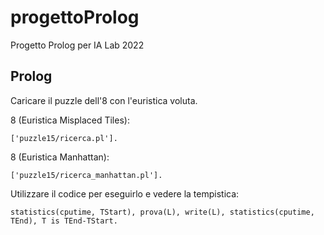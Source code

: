 # progettoProlog
Progetto Prolog per IA Lab 2022

## Prolog

Caricare il puzzle dell'8 con l'euristica voluta.

8 (Euristica Misplaced Tiles):
```
['puzzle15/ricerca.pl'].
```
8 (Euristica Manhattan):
```
['puzzle15/ricerca_manhattan.pl'].
```

Utilizzare il codice per eseguirlo e vedere la tempistica:
```
statistics(cputime, TStart), prova(L), write(L), statistics(cputime, TEnd), T is TEnd-TStart.
```
